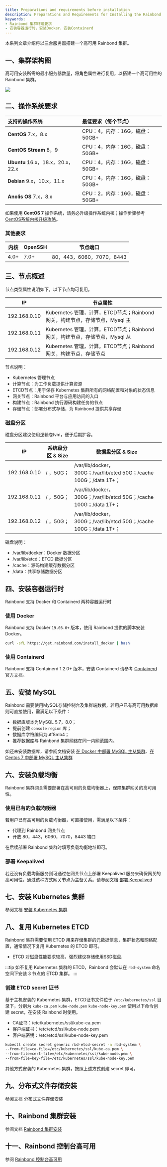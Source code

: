 ```yaml
---
title: Preparations and requirements before installation
description: Preparations and Requirements for Installing the Rainbond HA Cluster
keywords:
- Rainbond 集群环境要求
- 安装容器运行时，安装Docker，安装Containerd
---
```


本系列文章介绍将以三台服务器搭建一个高可用 Rainbond 集群。

## 一、集群架构图

高可用安装所需的最小服务器数量，将角色属性进行复用，以搭建一个高可用性的 Rainbond 集群。

![](https://static.goodrain.com/docs/5.4/user-operations/install/ha-deployment/ha-installation/architecture.png)

## 二、操作系统要求

|支持的操作系统|最低要求（每个节点）|
| :----- | :----- |
|**CentOS** 7.x，8.x |CPU：4，内存：16G，磁盘：50GB+|
|**CentOS Stream** 8，9 |CPU：4，内存：16G，磁盘：50GB+|
|**Ubuntu** 16.x，18.x，20.x，22.x |CPU：4，内存：16G，磁盘：50GB+|
|**Debian** 9.x，10.x，11.x |CPU：4，内存：16G，磁盘：50GB+|
|**Anolis OS** 7.x，8.x |CPU：2，内存：16G，磁盘：50GB+|

如果使用 **CentOS 7** 操作系统，请务必升级操作系统内核；操作步骤参考 [CentOS系统内核升级攻略](https://t.goodrain.com/d/9-centos)。

### 其他要求

| 内核 | OpenSSH | 节点端口                  |
| ---- | ------- | ------------------------- |
| 4.0+ | 7.0+    | 80，443，6060，7070，8443 |


## 三、节点概述

节点类型属性说明如下，以下节点均可复用。

|IP|节点属性|
| ---- | ---- |
|192.168.0.10|Kubernetes 管理，计算，ETCD节点；Rainbond 网关，构建节点，存储节点，Mysql 主|
|192.168.0.11|Kubernetes 管理，计算，ETCD节点；Rainbond 网关，构建节点，存储节点，Mysql 从|
|192.168.0.12|Kubernetes 管理，计算，ETCD节点；Rainbond 网关，构建节点，存储节点|

节点说明：

* Kubernetes 管理节点
* 计算节点：为工作负载提供计算资源
* ETCD节点：用于保存 Kubernetes 集群所有的网络配置和对象的状态信息
* 网关节点：Rainbond 平台与应用访问的入口
* 构建节点：Rainbond 执行源码构建任务的节点
* 存储节点：部署分布式存储，为 Rainbond 提供共享存储

### 磁盘分区

磁盘分区建议使用逻辑卷lvm，便于后期扩容。

| IP           | 系统盘分区 & Size | 数据盘分区 & Size                                            |
| ------------ | ----------------- | ------------------------------------------------------------ |
| 192.168.0.10 | / ，50G；         | /var/lib/docker，300G；/var/lib/etcd 50G；/cache 100G；/data 1T+； |
| 192.168.0.11 | / ，50G；         | /var/lib/docker，300G；/var/lib/etcd 50G；/cache 100G；/data 1T+； |
| 192.168.0.12 | / ，50G；         | /var/lib/docker，300G；/var/lib/etcd 50G；/cache 100G；/data 1T+； |

磁盘说明：

* /var/lib/docker：Docker 数据分区
* /var/lib/etcd：ETCD 数据分区
* /cache：源码构建缓存数据分区
* /data：共享存储数据分区

## 四、安装容器运行时

Rainbond 支持 Docker 和 Containerd 两种容器运行时

### 使用 Docker

Rainbond 支持 Docker `19.03.0+` 版本，使用 Rainbond 提供的脚本安装 Docker。

```bash
curl -sfL https://get.rainbond.com/install_docker | bash
```

### 使用 Containerd

Rainbond 支持 Containerd 1.2.0+ 版本，安装 Containerd 请参考 [Containerd 官方文档](https://containerd.io/docs/getting-started/)。

## 五、安装 MySQL

Rainbond 需要使用MySQL存储控制台及集群端数据，若用户已有高可用数据库则可直接使用，需满足以下条件：

* 数据库版本为MySQL 5.7，8.0；
* 提前创建 `console` `region` 库；
* 数据库字符编码为utf8mb4；
* 推荐数据库与 Rainbond 集群网络在同一内网范围内。

如还未安装数据库，请参阅文档安装 [在 Docker 中部署 MySQL 主从集群](./mysql-ha#在-docker-中部署-mysql-主从集群)、[在 Centos 7 中部署 MySQL 主从集群](./mysql-ha#在-centos-7-中部署-mysql-主从集群)


## 六、安装负载均衡

Rainbond 集群网关需要部署在高可用的负载均衡器上，保障集群网关的高可用性。

### 使用已有的负载均衡器

若用户已有高可用的负载均衡器，可直接使用，需满足以下条件：

* 代理到 Rainbond 网关节点
* 开放 80，443，6060，7070，8443 端口

在后续部署 Rainbond 集群时填写负载均衡地址即可。

### 部署 Keepalived 

若还没有负载均衡服务则可通过在网关节点上部署 Keepalived 服务来确保网关的高可用性，通过该种方式网关节点为主备关系。请参阅文档 [部署 Keepalived](./deploy-keepalived)

## 七、安装 Kubernetes 集群

参阅文档 [安装 Kubernetes 集群](/docs/installation/ha-deployment/deploy-k8s/)

## 八、复用 Kubernetes ETCD

Rainbond 集群需要使用 ETCD 用来存储集群的元数据信息，集群状态和网络配置，通常情况下复用 Kubernetes 的 ETCD 即可。

* ETCD 对磁盘性能要求较高，强烈建议存储使用SSD磁盘.

:::tip
如不复用 Kubernetes 集群的 ETCD，Rainbond 会默认在 `rbd-system` 命名空间下安装 3 节点的 ETCD 集群。
:::

### 创建 ETCD secret 证书

基于主机安装的 Kubernetes 集群，ETCD证书文件位于 `/etc/kubernetes/ssl` 目录下，分别为 `kube-ca.pem` `kube-node.pen` `kube-node-key.pem` 使用以下命令创建 secret，在安装 Rainbond 时使用。

* CA证书：/etc/kubernetes/ssl/kube-ca.pem
* 客户端证书：/etc/etcd/ssl/kube-node.pem
* 客户端密钥：/etc/etcd/ssl/kube-node-key.pem

```bash
kubectl create secret generic rbd-etcd-secret -n rbd-system \
--from-file=ca-file=/etc/kubernetes/ssl/kube-ca.pem \
--from-file=cert-file=/etc/kubernetes/ssl/kube-node.pem \
--from-file=key-file=/etc/kubernetes/ssl/kube-node-key.pem
```

其他方式安装的 Kubernetes 集群，按照上述方式创建 secret 即可。

## 九、分布式文件存储安装

参阅文档 [分布式文件存储安装](/docs/installation/ha-deployment/storage/)

## 十、Rainbond 集群安装

参阅文档 [Rainbond 集群安装](/docs/installation/ha-deployment/deploy-rainbond/)

## 十一、Rainbond 控制台高可用

参阅 [Rainbond 控制台高可用](/docs/installation/ha-deployment/console-recover)